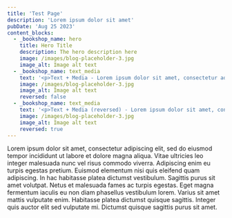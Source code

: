 ```yaml
---
title: 'Test Page'
description: 'Lorem ipsum dolor sit amet'
pubDate: 'Aug 25 2023'
content_blocks:
  - _bookshop_name: hero
    title: Hero Title
    description: The hero description here
    image: /images/blog-placeholder-3.jpg
    image_alt: Image alt text
  - _bookshop_name: text_media
    text: '<p>Text + Media - Lorem ipsum dolor sit amet, consectetur adipiscing elit, sed do eiusmod tempor incididunt ut labore et dolore magna aliqua. Vitae ultricies leo integer malesuada nunc vel risus commodo viverra. Adipiscing enim eu turpis egestas pretium. Euismod elementum nisi quis eleifend quam adipiscing. In hac habitasse platea dictumst vestibulum.</p>'
    image: /images/blog-placeholder-3.jpg
    image_alt: Image alt text
    reversed: false
  - _bookshop_name: text_media
    text: '<p>Text + Media (reversed) - Lorem ipsum dolor sit amet, consectetur adipiscing elit, sed do eiusmod tempor incididunt ut labore et dolore magna aliqua. Vitae ultricies leo integer malesuada nunc vel risus commodo viverra. Adipiscing enim eu turpis egestas pretium. Euismod elementum nisi quis eleifend quam adipiscing. In hac habitasse platea dictumst vestibulum.</p>'
    image: /images/blog-placeholder-3.jpg
    image_alt: Image alt text
    reversed: true
---
```


Lorem ipsum dolor sit amet, consectetur adipiscing elit, sed do eiusmod tempor incididunt ut labore et dolore magna aliqua. Vitae ultricies leo integer malesuada nunc vel risus commodo viverra. Adipiscing enim eu turpis egestas pretium. Euismod elementum nisi quis eleifend quam adipiscing. In hac habitasse platea dictumst vestibulum. Sagittis purus sit amet volutpat. Netus et malesuada fames ac turpis egestas. Eget magna fermentum iaculis eu non diam phasellus vestibulum lorem. Varius sit amet mattis vulputate enim. Habitasse platea dictumst quisque sagittis. Integer quis auctor elit sed vulputate mi. Dictumst quisque sagittis purus sit amet.
